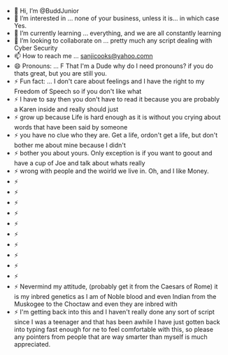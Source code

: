 - 👋 Hi, I’m @BuddJunior
- 👀 I’m interested in ... none of your business, unless it is... in which case Yes.
- 🌱 I’m currently learning ... everything, and we are all constantly learning 
- 💞️ I’m looking to collaborate on ... pretty much any script dealing with Cyber Security 
- 📫 How to reach me ... sanjicooks@yahoo.comn
- 😄 Pronouns: ... F That I'm a Dude why do I need pronouns? if you do thats great, but you are still you.
- ⚡ Fun fact: ... I don't care about feelings and I have the right to my Freedom of Speech so if you don't like what 
- ⚡ I have to say then you don't have to read it because you are probably a Karen inside and really should just
- ⚡ grow up because Life is hard enough as it is without you crying about words that have been said by someone
- ⚡ you have no clue who they are. Get a life, ordon't get a life, but don't bother me about mine because I didn't
- ⚡ bother you about yours. Only exception is if you want to goout and have a cup of Joe and talk about whats really
- ⚡ wrong with people and the woirld we live in. Oh, and I like Money.
- ⚡
- ⚡
- ⚡
- ⚡
- ⚡
- ⚡
- ⚡
- ⚡
- ⚡
- ⚡
- ⚡ Nevermind my attitude, (probably get it from the Caesars of Rome) it is my inbred genetics as I am of Noble blood and even Indian from the Muskogee to the Choctaw and even they are inbred with 
- ⚡ I'm getting back into this and I haven't really done any sort of script since I was a teenager and that has been awhile I have just gotten back into typing fast enough for ne to feel comfortable with this, so please any pointers from people that are way smarter than myself is much appreciated.
  


<!---BuddJunior/BuddJunior is a ✨ special ✨ repository because its `README.md` (this file) appears on your GitHub profile.
You can click the Preview link to take a look at your changes.
--->
